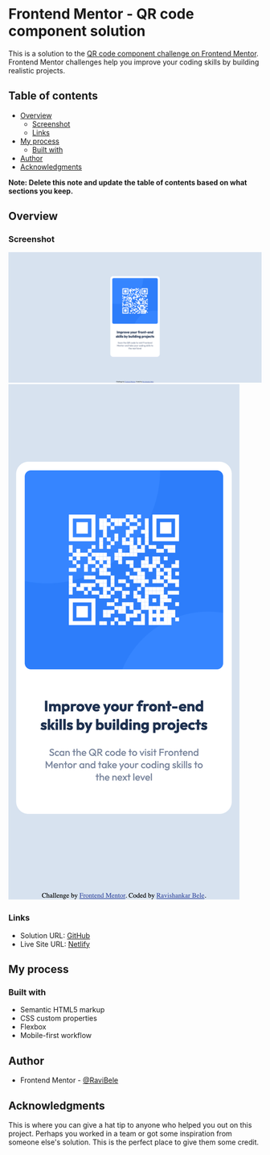 # Frontend Mentor - QR code component solution

This is a solution to the [QR code component challenge on Frontend Mentor](https://www.frontendmentor.io/challenges/qr-code-component-iux_sIO_H). Frontend Mentor challenges help you improve your coding skills by building realistic projects. 

## Table of contents

- [Overview](#overview)
  - [Screenshot](#screenshot)
  - [Links](#links)
- [My process](#my-process)
  - [Built with](#built-with)
- [Author](#author)
- [Acknowledgments](#acknowledgments)

**Note: Delete this note and update the table of contents based on what sections you keep.**

## Overview

### Screenshot

![Desktop View](image.png)
![Mobile View](image-1.png)

### Links

- Solution URL: [GitHub](https://github.com/RaviBele/FrontEnd-QR-Code-Component)
- Live Site URL: [Netlify](https://sparkling-rugelach-33a134.netlify.app/)

## My process

### Built with

- Semantic HTML5 markup
- CSS custom properties
- Flexbox
- Mobile-first workflow

## Author

- Frontend Mentor - [@RaviBele](https://www.frontendmentor.io/profile/RaviBele)


## Acknowledgments

This is where you can give a hat tip to anyone who helped you out on this project. Perhaps you worked in a team or got some inspiration from someone else's solution. This is the perfect place to give them some credit.
